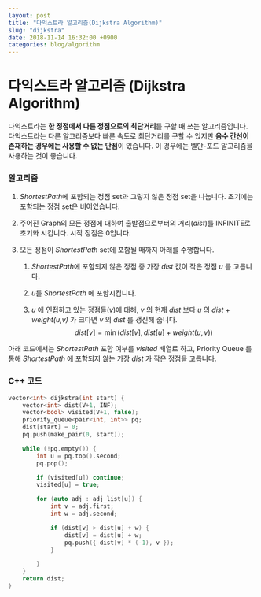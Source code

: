 ```yaml
---
layout: post
title: "다익스트라 알고리즘(Dijkstra Algorithm)"
slug: "dijkstra"
date: 2018-11-14 16:32:00 +0900
categories: blog/algorithm
---
```




# 다익스트라 알고리즘 (Dijkstra Algorithm)

다익스트라는 **한 정점에서 다른 정점으로의 최단거리**를 구할 때 쓰는 알고리즘입니다. 다익스트라는 다른 알고리즘보다 빠른 속도로 최단거리를 구할 수 있지만 **음수 간선이 존재하는 경우에는 사용할 수 없는 단점**이 있습니다. 이 경우에는 벨만-포드 알고리즘을 사용하는 것이 좋습니다. 



### 알고리즘

1. *ShortestPath*에 포함되는 정점 set과 그렇지 않은 정점 set을 나눕니다.
   초기에는 포함되는 정점 set은 비어있습니다. 

2. 주어진 Graph의 모든 정점에 대하여 출발점으로부터의 거리(*dist*)를 INFINITE로 초기화 시킵니다. 시작 정점은 0입니다.

3. 모든 정점이 *ShortestPath* set에 포함될 때까지 아래를 수행합니다.

   1. *ShortestPath*에 포함되지 않은 정점 중 가장 *dist* 값이 작은 정점 *u* 를 고릅니다.

   2. *u*를 *ShortestPath* 에 포함시킵니다.

   3. *u* 에 인접하고 있는 정점들(*v*)에 대해, *v* 의 현재 *dist* 보다 *u* 의 *dist* + *weight(u,v)* 가 크다면 *v* 의 *dist* 를 갱신해 줍니다.
      $$dist[v] = \min(dist[v], dist[u] + weight(u,v))$$


아래 코드에서는 *ShortestPath* 포함 여부를 *visited* 배열로 하고, Priority Queue 를 통해 *ShortestPath* 에 포함되지 않는 가장 *dist* 가 작은 정점을 고릅니다.



### C++ 코드

```c++
vector<int> dijkstra(int start) {
	vector<int> dist(V+1, INF);
	vector<bool> visited(V+1, false);
	priority_queue<pair<int, int>> pq;
	dist[start] = 0;
	pq.push(make_pair(0, start));

	while (!pq.empty()) {
		int u = pq.top().second;
		pq.pop();

		if (visited[u]) continue;
		visited[u] = true;

		for (auto adj : adj_list[u]) {
			int v = adj.first;
			int w = adj.second;

			if (dist[v] > dist[u] + w) {
				dist[v] = dist[u] + w;
				pq.push({ dist[v] * (-1), v });
			}

		}
	}
	return dist;
}
```

